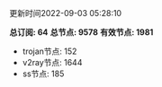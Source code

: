 更新时间2022-09-03 05:28:10

**总订阅: 64**
**总节点: 9578**
**有效节点: 1981**
- trojan节点: 152
- v2ray节点: 1644
- ss节点: 185
